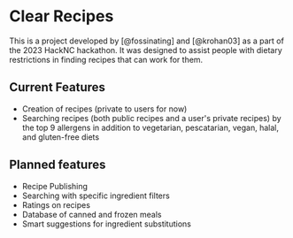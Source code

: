 # Clear Recipes

This is a project developed by [@fossinating] and [@krohan03] as a part of the 2023 HackNC hackathon. It was designed to assist people with dietary restrictions in finding recipes that can work for them.

## Current Features

- Creation of recipes (private to users for now)
- Searching recipes (both public recipes and a user's private recipes) by the top 9 allergens in addition to vegetarian, pescatarian, vegan, halal, and gluten-free diets

## Planned features

- Recipe Publishing
- Searching with specific ingredient filters
- Ratings on recipes
- Database of canned and frozen meals
- Smart suggestions for ingredient substitutions
